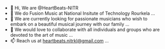 - 👋 Hi, We are @HeartBeats-NITR
- 👀 We do Fusion Music at National Insitute of Technology Rourkela ...
- 🌱 We are currently looking for passionate musicians who wish to embark on a beautiful musical journey with our family ...
- 💞️ We would love to collaborate with all individuals and groups who are devoted to the art of music ...
- 📫 Reach us at heartbeats.nitrkl@gmail.com ...

<!---
HeartBeats-NITR/HeartBeats-NITR is a ✨ special ✨ repository because its `README.md` (this file) appears on your GitHub profile.
You can click the Preview link to take a look at your changes.
--->
